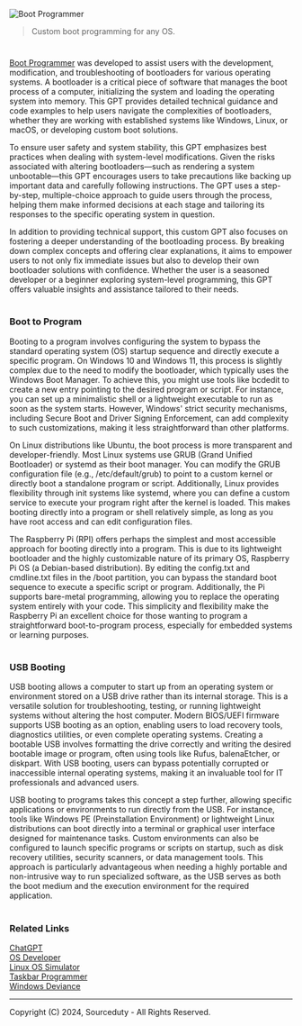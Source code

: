![Boot Programmer](https://github.com/user-attachments/assets/25b09429-be34-49ea-80de-bdd92cd1594d)

> Custom boot programming for any OS.

#

[Boot Programmer](https://chatgpt.com/g/g-iX4TehJnH-boot-programmer) was developed to assist users with the development, modification, and troubleshooting of bootloaders for various operating systems. A bootloader is a critical piece of software that manages the boot process of a computer, initializing the system and loading the operating system into memory. This GPT provides detailed technical guidance and code examples to help users navigate the complexities of bootloaders, whether they are working with established systems like Windows, Linux, or macOS, or developing custom boot solutions.

To ensure user safety and system stability, this GPT emphasizes best practices when dealing with system-level modifications. Given the risks associated with altering bootloaders—such as rendering a system unbootable—this GPT encourages users to take precautions like backing up important data and carefully following instructions. The GPT uses a step-by-step, multiple-choice approach to guide users through the process, helping them make informed decisions at each stage and tailoring its responses to the specific operating system in question.

In addition to providing technical support, this custom GPT also focuses on fostering a deeper understanding of the bootloading process. By breaking down complex concepts and offering clear explanations, it aims to empower users to not only fix immediate issues but also to develop their own bootloader solutions with confidence. Whether the user is a seasoned developer or a beginner exploring system-level programming, this GPT offers valuable insights and assistance tailored to their needs.

#
### Boot to Program

Booting to a program involves configuring the system to bypass the standard operating system (OS) startup sequence and directly execute a specific program. On Windows 10 and Windows 11, this process is slightly complex due to the need to modify the bootloader, which typically uses the Windows Boot Manager. To achieve this, you might use tools like bcdedit to create a new entry pointing to the desired program or script. For instance, you can set up a minimalistic shell or a lightweight executable to run as soon as the system starts. However, Windows' strict security mechanisms, including Secure Boot and Driver Signing Enforcement, can add complexity to such customizations, making it less straightforward than other platforms.

On Linux distributions like Ubuntu, the boot process is more transparent and developer-friendly. Most Linux systems use GRUB (Grand Unified Bootloader) or systemd as their boot manager. You can modify the GRUB configuration file (e.g., /etc/default/grub) to point to a custom kernel or directly boot a standalone program or script. Additionally, Linux provides flexibility through init systems like systemd, where you can define a custom service to execute your program right after the kernel is loaded. This makes booting directly into a program or shell relatively simple, as long as you have root access and can edit configuration files.

The Raspberry Pi (RPI) offers perhaps the simplest and most accessible approach for booting directly into a program. This is due to its lightweight bootloader and the highly customizable nature of its primary OS, Raspberry Pi OS (a Debian-based distribution). By editing the config.txt and cmdline.txt files in the /boot partition, you can bypass the standard boot sequence to execute a specific script or program. Additionally, the Pi supports bare-metal programming, allowing you to replace the operating system entirely with your code. This simplicity and flexibility make the Raspberry Pi an excellent choice for those wanting to program a straightforward boot-to-program process, especially for embedded systems or learning purposes.

#
### USB Booting

USB booting allows a computer to start up from an operating system or environment stored on a USB drive rather than its internal storage. This is a versatile solution for troubleshooting, testing, or running lightweight systems without altering the host computer. Modern BIOS/UEFI firmware supports USB booting as an option, enabling users to load recovery tools, diagnostics utilities, or even complete operating systems. Creating a bootable USB involves formatting the drive correctly and writing the desired bootable image or program, often using tools like Rufus, balenaEtcher, or diskpart. With USB booting, users can bypass potentially corrupted or inaccessible internal operating systems, making it an invaluable tool for IT professionals and advanced users.

USB booting to programs takes this concept a step further, allowing specific applications or environments to run directly from the USB. For instance, tools like Windows PE (Preinstallation Environment) or lightweight Linux distributions can boot directly into a terminal or graphical user interface designed for maintenance tasks. Custom environments can also be configured to launch specific programs or scripts on startup, such as disk recovery utilities, security scanners, or data management tools. This approach is particularly advantageous when needing a highly portable and non-intrusive way to run specialized software, as the USB serves as both the boot medium and the execution environment for the required application.

#
### Related Links

[ChatGPT](https://github.com/sourceduty/ChatGPT)
<br>
[OS Developer](https://github.com/sourceduty/OS_Developer)
<br>
[Linux OS Simulator](https://github.com/sourceduty/Linux_OS_Simulator)
<br>
[Taskbar Programmer](https://github.com/sourceduty/Taskbar_Programmer)
<br>
[Windows Deviance](https://github.com/sourceduty/Windows_Deviance)

***
Copyright (C) 2024, Sourceduty - All Rights Reserved.
